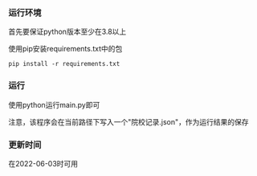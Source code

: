 ### 运行环境

首先要保证python版本至少在3.8以上

使用pip安装requirements.txt中的包

`pip install -r requirements.txt`

### 运行

使用python运行main.py即可

注意，该程序会在当前路径下写入一个"院校记录.json"，作为运行结果的保存

### 更新时间

在2022-06-03时可用
